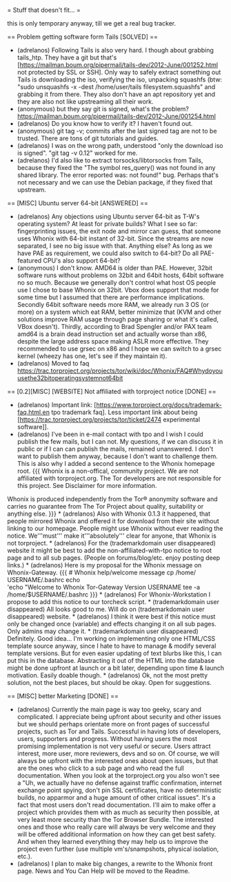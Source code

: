 = Stuff that doesn't fit... =

this is only temporary anyway, till we get a real bug tracker.

== Problem getting software form Tails [SOLVED] ==

* (adrelanos) Following Tails is also very hard. I though about grabbing tails_htp. They have a git but that's [https://mailman.boum.org/pipermail/tails-dev/2012-June/001252.html not protected by SSL or SSH]. Only way to safely extract something out Tails is downloading the iso, verifying the iso, unpacking squashfs (btw: &quot;sudo unsquashfs -x -dest /home/user/tails filesystem.squashfs&quot; and grabbing it from there. They also don't have an apt repository yet and they are also not like upstreaming all their work.
* (anonymous) but they say git is signed, what's the problem? https://mailman.boum.org/pipermail/tails-dev/2012-June/001254.html<br />
* (adrelanos) Do you know how to verify it? I haven't found out.
* (anonymous) git tag -v; commits after the last signed tag are not to be trusted. There are tons of git tutorials and guides.
* (adrelanos) I was on the wrong path, understood &quot;only the download iso is signed&quot;. &quot;git tag -v 0.12&quot; worked for me.
* (adrelanos) I'd also like to extract torsocks/libtorsocks from Tails, because they fixed the &quot;The symbol res_query() was not found in any shared library. The error reported was: not found!&quot; bug. Perhaps that's not necessary and we can use the Debian package, if they fixed that upstream.

== [MISC] Ubuntu server 64-bit [ANSWERED] ==

* (adrelanos) Any objections using Ubuntu server 64-bit as T-W's operating system? At least for private builds? What I see so far: fingerprinting issues, the exit node and mirror can guess, that someone uses Whonix with 64-bit instant of 32-bit. Since the streams are now separated, I see no big issue with that. Anything else? As long as we have PAE as requirement, we could also switch to 64-bit? Do all PAE-featured CPU's also support 64-bit?
* (anonymous) I don't know. AMD64 is older than PAE. However, 32bit software runs without problems on 32bit and 64bit hosts, 64bit software no so much. Because we generally don't control what host OS people use I chose to base Whonix on 32bit. Vbox does support that mode for some time but I assumed that there are performance implications. Secondly 64bit software needs more RAM, we already run 3 OS (or more) on a system which eat RAM, better minimize that (KVM and other solutions improve RAM usage through page sharing or what it's called, VBox doesn't). Thirdly, according to Brad Spengler and/or PAX team amd64 is a brain dead instruction set and actually worse than x86, despite the large address space making ASLR more effective. They recommended to use grsec on x86 and I hope we can switch to a grsec kernel (wheezy has one, let's see if they maintain it).
* (adrelanos) Moved to faq https://trac.torproject.org/projects/tor/wiki/doc/Whonix/FAQ#Whydoyouusethe32bitoperatingsystemnot64bit

== [0.2][MISC] [WEBSITE] Not affiliated with torproject notice [DONE] ==

* (adrelanos) Important link: [https://www.torproject.org/docs/trademark-faq.html.en tpo trademark faq]. Less important link about being [https://trac.torproject.org/projects/tor/ticket/2474 experimental software]].
* (adrelanos) I've been in e-mail contact with tpo and I wish I could publish the few mails, but I can not. My questions, if we can discuss it in public or if I can can publish the mails, remained unanswered. I don't want to publish them anyway, because I don't want to challenge them. This is also why I added a second sentence to the Whonix homepage root. {{{ Whonix is a non-offical, community project. We are not affiliated with torproject.org. The Tor developers are not responsible for this project. See Disclaimer for more information.

Whonix is produced independently from the Tor® anonymity software and carries no guarantee from The Tor Project about quality, suitability or anything else. }}} * (adrelanos) Also with Whonix 0.1.3 it happened, that people mirrored Whonix and offered it for download from their site without linking to our homepage. People might use Whonix without ever reading the notice. We'''must''' make it'''absolutely''' clear for anyone, that Whonix is not torproject. * (adrelanos) For the (trademarkdomain user disappeared) website it might be best to add the non-affiliated-with-tpo notice to root page and to all sub pages. (People on forums/blog/etc. enjoy posting deep links.) * (adrelanos) Here is my proposal for the Whonix message on Whonix-Gateway. {{{ # Whonix help/welcome message cp /home/<math>USERNAME/.bashrc.backup /home/</math>USERNAME/.bashrc echo<br />'echo &quot;Welcome to Whonix Tor-Gateway Version <math>TORBOX_VERSION!" echo "Whonix is a non-offical, community project. We are not affiliated with torproject.org. The Tor developers are not responsible for this project. See Disclaimer for more information." echo "Whonix is produced independently from the Tor® anonymity software and carries no guarantee from The Tor Project about quality, suitability or anything else." echo "Whonix is based on Tor." echo "Whonix is experimental software by means of concept and design. Do not rely on it for strong anonymity." echo "Type: "torbox" <enter> for help." ' | sudo -u </math>USERNAME tee -a /home/$USERNAME/.bashrc }}} * (adrelanos) For Whonix-Workstation I propose to add this notice to our torcheck script. * (trademarkdomain user disappeared) All looks good to me. Will do on (trademarkdomain user disappeared) website. * (adrelanos) I think it were best if this notice must only be changed once (variable) and effects changing it on all sub pages. Only admins may change it. * (trademarkdomain user disappeared) Definitely. Good idea... I'm working on implementing only one HTML/CSS template source anyway, since I hate to have to manage &amp; modify several template versions. But for even easier updating of text blurbs like this, I can put this in the database. Abstracting it out of the HTML into the database might be done upfront at launch or a bit later, depending upon time &amp; launch motivation. Easily doable though. * (adrelanos) Ok, not the most pretty solution, not the best places, but should be okay. Open for suggestions.

== [MISC] better Marketing [DONE] ==

* (adrelanos) Currently the main page is way too geeky, scary and complicated. I appreciate being upfront about security and other issues but we should perhaps orientate more on front pages of successful projects, such as Tor and Tails. Successful in having lots of developers, users, supporters and progress. Without having users the most promising implementation is not very useful or secure. Users attract interest, more user, more reviewers, devs and so on. Of course, we will always be upfront with the interested ones about open issues, but that are the ones who click to a sub page and who read the full documentation. When you look at the torproject.org you also won't see a &quot;Uh, we actually have no defense against traffic confirmation, internet exchange point spying, don't pin SSL certificates, have no deterministic builds, no apparmor and a huge amount of other critical issues&quot;. It's a fact that most users don't read documentation. I'll aim to make offer a project which provides them with as much as security then possible, at very least more security than the Tor Browser Bundle. The interested ones and those who really care will always be very welcome and they will be offered additional information on how they can get best safety. And when they learned everything they may help us to improve the project even further (use multiple vm's/snampshots, physical isolation, etc.).
* (adrelanos) I plan to make big changes, a rewrite to the Whonix front page. News and You Can Help will be moved to the Readme.

